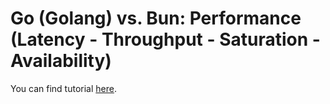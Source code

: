 # Go (Golang) vs. Bun: Performance (Latency - Throughput - Saturation - Availability)

You can find tutorial [here](https://youtu.be/ECnlX00YcPI).
